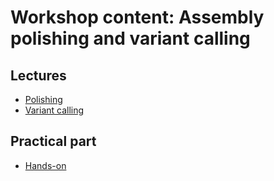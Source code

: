 # Workshop content: Assembly polishing and variant calling

## Lectures

* [Polishing](polishing.md)
* [Variant calling](variant-calling.md)

## Practical part

* [Hands-on](hands-on.md)